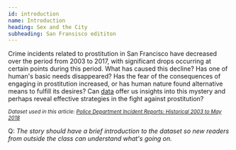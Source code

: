 ```yaml
---
id: introduction
name: Introduction
heading: Sex and the City 
subheading: San Fransisco edititon
---
```


Crime incidents related to prostitution in San Francisco have decreased over the period from 2003 to 2017, with significant drops occurring at certain points during this period. What has caused this decline? Has one of human's basic needs disappeared? Has the fear of the consequences of engaging in prostitution increased, or has human nature found alternative means to fulfill its desires? Can [data](https://data.sfgov.org/Public-Safety/Police-Department-Incident-Reports-Historical-2003/tmnf-yvry/about_data) offer us insights into this mystery and perhaps reveal effective strategies in the fight against prostitution?

<i><small>Dataset used in this article: [Police Department Incident Reports: Historical 2003 to May 2018](https://data.sfgov.org/Public-Safety/Police-Department-Incident-Reports-Historical-2003/tmnf-yvry/about_data)</small></i>

Q: _The story should have a brief introduction to the dataset so new readers from outside the class can understand what's going on._
